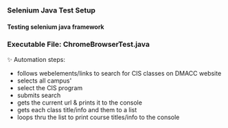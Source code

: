 ### Selenium Java Test Setup
#### Testing selenium java framework

### Executable File: ChromeBrowserTest.java
✨ Automation steps:
- follows webelements/links to search for CIS classes on DMACC website
- selects all campus'
- select the CIS program
- submits search
- gets the current url & prints it to the console
- gets each class title/info and them to a list
- loops thru the list to print course titles/info to the console
